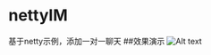 # nettyIM
基于netty示例，添加一对一聊天
##效果演示
![Alt text](https://github.com/qiangzi123/attachment/blob/master/imgs/jettyIM.gif)
